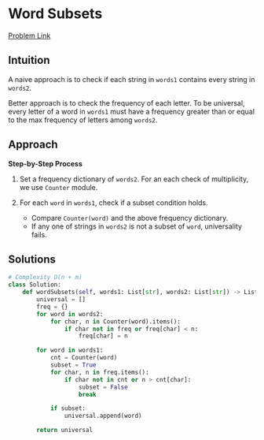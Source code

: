 **Word Subsets**
=
[Problem Link](https://leetcode.com/problems/word-subsets/description)

## Intuition
A naive approach is to check if each string in `words1` contains every string in `words2`.

Better approach is to check the frequency of each letter. To be universal, every letter of a word in `words1` must have a frequency
greater than or equal to the max frequency of letters among `words2`.

## Approach
**Step-by-Step Process**

1. Set a frequency dictionary of `words2`. For an each check of multiplicity, we use `Counter` module.
  
2. For each `word` in `words1`, check if a subset condition holds.
    - Compare `Counter(word)` and the above frequency dictionary.
    - If any one of strings in `words2` is not a subset of `word`, universality fails.
  
## Solutions
```python
# Complexity O(n + m)
class Solution:
    def wordSubsets(self, words1: List[str], words2: List[str]) -> List[str]:
        universal = []
        freq = {}
        for word in words2:
            for char, n in Counter(word).items():
                if char not in freq or freq[char] < n:
                    freq[char] = n

        for word in words1:
            cnt = Counter(word)
            subset = True
            for char, n in freq.items():
                if char not in cnt or n > cnt[char]:
                    subset = False
                    break

            if subset:
                universal.append(word)

        return universal
```
